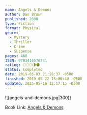 ```yaml
---
name: Angels & Demons
author: Dan Brown
published: 2000
type: Fiction
format: Physical
genre:
  - Mystery
  - Thriller
  - Crime
  - Suspense
pages: 468
ISBN: 9781416578741
rating: 🌕🌕🌕🌗🌑
status: Completed
date: 2019-05-03 21:28:37 -0500
finished: 2019-05-22 15:06:40 -0500
updated: 2025-05-16 12:17:15 -0500
---
```


![[angels-and-demons.jpg|300]]

Book Link: [Angels & Demons](https://www.goodreads.com/book/show/960.Angels_Demons)

